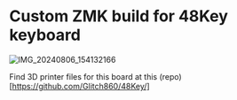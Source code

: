 # Custom ZMK build for 48Key keyboard
![IMG_20240806_154132166](https://github.com/user-attachments/assets/330eb5f4-8b73-4350-888e-b4442a6cc6bc)


Find 3D printer files for this board at this (repo)[https://github.com/Glitch860/48Key/]
